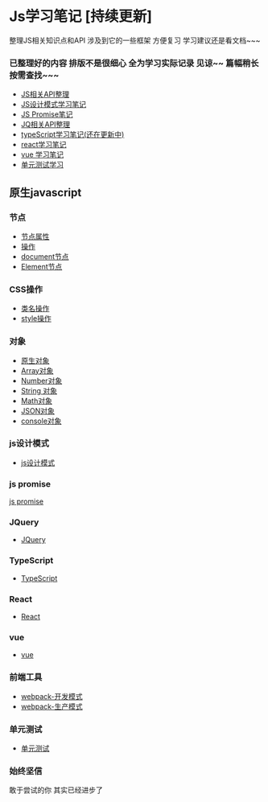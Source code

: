 # Js学习笔记 [持续更新]
 整理JS相关知识点和API 涉及到它的一些框架 方便复习 学习建议还是看文档~~~  

### 已整理好的内容  排版不是很细心 全为学习实际记录 见谅~~ 篇幅稍长 按需查找~~~
* <a href="#">JS相关API整理</a>
* <a href="/docjsdesign.js">JS设计模式学习笔记</a>
* <a href="/doc/promise.js">JS Promise笔记</a>
* <a href="/doc/jq.js">JQ相关API整理</a>
* <a href="/doc/ts.js">typeScript学习笔记(还在更新中)</a>
* <a href="/doc/react.js">react学习笔记</a>
* <a href="/doc/vue.js">vue 学习笔记</a>
* <a href="test.md">单元测试学习</a>

## 原生javascript

### 节点
* [节点属性](jiedian.md)
* [操作](j_caozuo.md)
* [document节点](document.md)
* [Element节点](element.md)

### CSS操作
* [类名操作](style-name.md)
* [style操作](style.md)

### 对象
* [原生对象](obj.md)
* [Array对象](arr.md)
* [Number对象](number.md)
* [String 对象](string.md)
* [Math对象](math.md)
* [JSON对象](json.md)
* [console对象](console.md)

### js设计模式

* [js设计模式](/docjsdesign.js)

### js promise
[js promise](/doc/promise.js)


### JQuery
* [JQuery](/doc/jq.js)


### TypeScript
 * [TypeScript](/doc/ts.js) 

### React
* [React](/doc/react.js)


### vue
* [vue](/doc/vue.js)

### 前端工具
* [webpack-开发模式](/doc/webpack.config.js)
* [webpack-生产模式](/doc/webpack.production.config.js)


### 单元测试
* [单元测试](test.md)

### 始终坚信
敢于尝试的你 其实已经进步了
